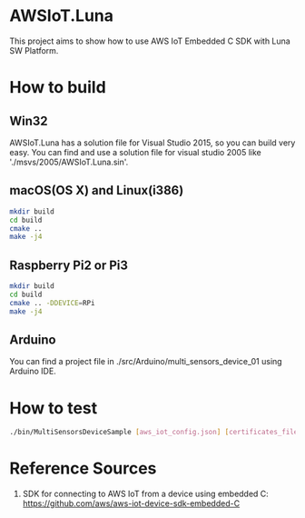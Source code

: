 # AWSIoT.Luna
This project aims to show how to use AWS IoT Embedded C SDK with Luna SW Platform.

# How to build
## Win32
AWSIoT.Luna has a solution file for Visual Studio 2015, so you can build very easy.
You can find and use a solution file for visual studio 2005 like './msvs/2005/AWSIoT.Luna.sin'.

## macOS(OS X) and Linux(i386)
```bash
mkdir build
cd build
cmake ..
make -j4
```

## Raspberry Pi2 or Pi3
```bash
mkdir build
cd build
cmake .. -DDEVICE=RPi
make -j4
```

## Arduino
You can find a project file in ./src/Arduino/multi_sensors_device_01 using Arduino IDE.

# How to test
```bash
./bin/MultiSensorsDeviceSample [aws_iot_config.json] [certificates_file_path]
```

# Reference Sources
1. SDK for connecting to AWS IoT from a device using embedded C: https://github.com/aws/aws-iot-device-sdk-embedded-C

